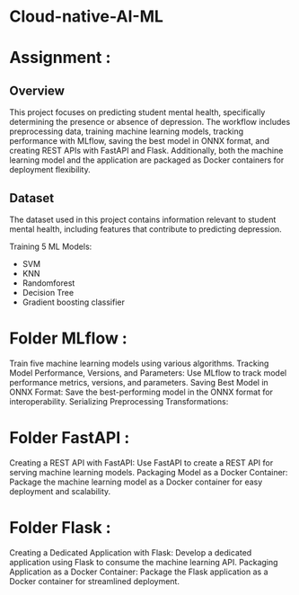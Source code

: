 # Cloud-native-AI-ML 
# Assignment :

## Overview

This project focuses on predicting student mental health, specifically determining the presence or absence of depression. The workflow includes preprocessing data, training machine learning models, tracking performance with MLflow, saving the best model in ONNX format, and creating REST APIs with FastAPI and Flask. Additionally, both the machine learning model and the application are packaged as Docker containers for deployment flexibility.

## Dataset 

The dataset used in this project contains information relevant to student mental health, including features that contribute to predicting depression.

Training 5 ML Models:
- SVM 
- KNN
- Randomforest
- Decision Tree
- Gradient boosting classifier


# Folder MLflow : 
Train five machine learning models using various algorithms.
Tracking Model Performance, Versions, and Parameters:
Use MLflow to track model performance metrics, versions, and parameters.
Saving Best Model in ONNX Format:
Save the best-performing model in the ONNX format for interoperability.
Serializing Preprocessing Transformations:

# Folder FastAPI : 

Creating a REST API with FastAPI:
Use FastAPI to create a REST API for serving machine learning models.
Packaging Model as a Docker Container:
Package the machine learning model as a Docker container for easy deployment and scalability.

# Folder Flask : 

Creating a Dedicated Application with Flask:
Develop a dedicated application using Flask to consume the machine learning API.
Packaging Application as a Docker Container:
Package the Flask application as a Docker container for streamlined deployment.
